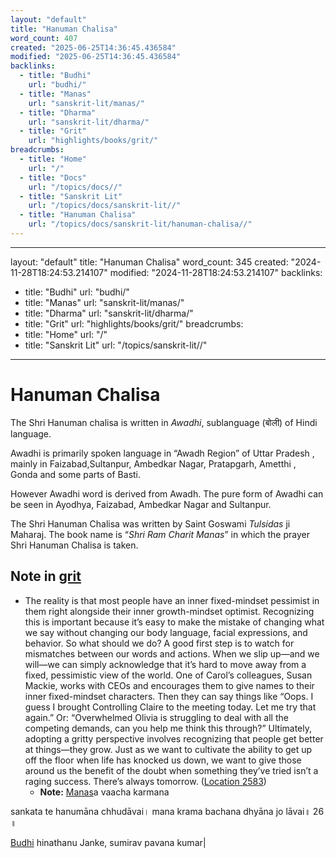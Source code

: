 ```yaml
---
layout: "default"
title: "Hanuman Chalisa"
word_count: 407
created: "2025-06-25T14:36:45.436584"
modified: "2025-06-25T14:36:45.436584"
backlinks:
  - title: "Budhi"
    url: "budhi/"
  - title: "Manas"
    url: "sanskrit-lit/manas/"
  - title: "Dharma"
    url: "sanskrit-lit/dharma/"
  - title: "Grit"
    url: "highlights/books/grit/"
breadcrumbs:
  - title: "Home"
    url: "/"
  - title: "Docs"
    url: "/topics/docs//"
  - title: "Sanskrit Lit"
    url: "/topics/docs/sanskrit-lit//"
  - title: "Hanuman Chalisa"
    url: "/topics/docs/sanskrit-lit/hanuman-chalisa//"
---
```

---
layout: "default"
title: "Hanuman Chalisa"
word_count: 345
created: "2024-11-28T18:24:53.214107"
modified: "2024-11-28T18:24:53.214107"
backlinks:
  - title: "Budhi"
    url: "budhi/"
  - title: "Manas"
    url: "sanskrit-lit/manas/"
  - title: "Dharma"
    url: "sanskrit-lit/dharma/"
  - title: "Grit"
    url: "highlights/books/grit/"
breadcrumbs:
  - title: "Home"
    url: "/"
  - title: "Sanskrit Lit"
    url: "/topics/sanskrit-lit//"
---
# Hanuman Chalisa

The Shri Hanuman chalisa is written in *Awadhi*, sublanguage (बोली) of Hindi language.

Awadhi is primarily spoken language in “Awadh Region” of Uttar Pradesh , mainly in Faizabad,Sultanpur, Ambedkar Nagar, Pratapgarh, Ametthi , Gonda and some parts of Basti.

However Awadhi word is derived from Awadh. The pure form of Awadhi can be seen in Ayodhya, Faizabad, Ambedkar Nagar and Sultanpur.

The Shri Hanuman Chalisa was written by Saint Goswami *Tulsidas* ji Maharaj. The book name is “*Shri Ram Charit Manas*” in which the prayer Shri Hanuman Chalisa is taken.

## Note in [grit](highlights/books/grit/)

- The reality is that most people have an inner fixed-mindset pessimist in them right alongside their inner growth-mindset optimist. Recognizing this is important because it’s easy to make the mistake of changing what we say without changing our body language, facial expressions, and behavior. So what should we do? A good first step is to watch for mismatches between our words and actions. When we slip up—and we will—we can simply acknowledge that it’s hard to move away from a fixed, pessimistic view of the world. One of Carol’s colleagues, Susan Mackie, works with CEOs and encourages them to give names to their inner fixed-mindset characters. Then they can say things like “Oops. I guess I brought Controlling Claire to the meeting today. Let me try that again.” Or: “Overwhelmed Olivia is struggling to deal with all the competing demands, can you help me think this through?” Ultimately, adopting a gritty perspective involves recognizing that people get better at things—they grow. Just as we want to cultivate the ability to get up off the floor when life has knocked us down, we want to give those around us the benefit of the doubt when something they’ve tried isn’t a raging success. There’s always tomorrow. ([Location 2583](https://readwise.io/to_kindle?action=open&asin=B010MH9V3W&location=2583))
  - **Note:** [Manas](sanskrit-lit/manas/)a vaacha karmana

sankata te hanumāna chhudāvai।
mana krama bachana dhyāna jo lāvai॥ 26 ॥

[Budhi](budhi/) hinathanu Janke, sumirav pavana kumar|